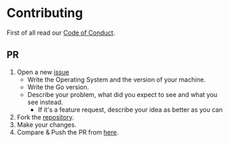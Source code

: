 # Contributing

First of all read our [Code of Conduct](CODE_OF_CONDUCT.md).

## PR

1. Open a new [issue](https://go.dot.industries/brease/issues/new)
   - Write the Operating System and the version of your machine.
   - Write the Go version.
   - Describe your problem, what did you expect to see and what you see instead.
     - If it's a feature request, describe your idea as better as you can
2. Fork the [repository](https://go.dot.industries/brease).
3. Make your changes.
4. Compare & Push the PR from [here](https://go.dot.industries/brease/compare).
